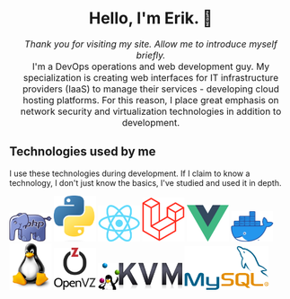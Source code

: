 <!DOCTYPE html>
<html lang="en">
<head>
    <meta charset="UTF-8">
    <meta http-equiv="X-UA-Compatible" content="IE=edge">
    <meta name="viewport" content="width=device-width, initial-scale=1.0">
    <meta name="description" content="Stütz Erik's GitHub profile - DevOps, Developer, PhP, Python, React, Linux, VMs">
    <meta name="keywords" content="DevOps, Developer, PhP, Python, React, Linux, VMs">
    <meta name="author" content="Stütz Erik">
    <meta name="robots" content="index, follow">
    <meta name="revisit-after" content="1 Week">
    <meta name="distribution" content="local">
    <meta name="rating" content="general">
    <link rel="stylesheet" href="https://cdn.jsdelivr.net/npm/bootstrap@4.0.0/dist/css/bootstrap.min.css">

</head>
<body>
    <h1 align="center">Hello, I'm Erik. 🙌</h1>
    <p align="center" style="font-size: 16px;">
       <i>Thank you for visiting my site. Allow me to introduce myself briefly.</i><br>
       I'm a DevOps operations and web development guy. My specialization is creating web interfaces for IT infrastructure providers (IaaS) to manage their services -        developing cloud hosting platforms. For this reason, I place great emphasis on network security and virtualization technologies in addition to development.
     </p>
    <h2>Technologies used by me</h2>
    <p>I use these technologies during development. If I claim to know a technology, I don't just know the basics, I've studied and used it in depth.</p>
    <p float="left">
        <img width="75" src="tech_logos/php.png" alt="PhP" title="PhP" />
        <img width="75" src="tech_logos/python.png" alt="Python" title="Python"/>
        <img width="75" src="tech_logos/react.png" alt="ReactJS" title="ReactJS"/>
        <img width="75" src="tech_logos/laravel.png" alt="Laravel" title="Laravel"/>
        <img width="75" src="tech_logos/vuejs.png" alt="VueJS (material)" title="VueJS (material)"/>
        <img width="75" src="tech_logos/docker.png" alt="Docker" title="Docker"/>
        <img width="75" src="tech_logos/linux.png" alt="Linux" title="Linux"/>
        <img width="75" src="tech_logos/openvz.png" alt="OpenVZ" title="OpenVZ"/>
        <img width="150" src="tech_logos/kvm.png" alt="KVM" title="KVM"/>
        <img width="150" src="tech_logos/sql.png" alt="SQL" title="SQL"/>
    </p>
</body>
</html>
